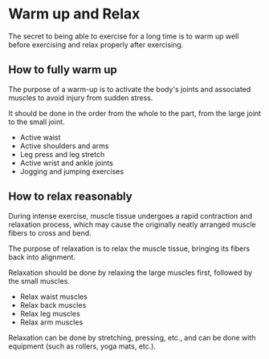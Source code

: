 # Warm up and Relax

The secret to being able to exercise for a long time is to warm up well before exercising and relax properly after exercising. 


## How to fully warm up

The purpose of a warm-up is to activate the body's joints and associated muscles to avoid injury from sudden stress.


It should be done in the order from the whole to the part, from the large joint to the small joint.

* Active waist
* Active shoulders and arms
* Leg press and leg stretch
* Active wrist and ankle joints
* Jogging and jumping exercises


## How to relax reasonably

During intense exercise, muscle tissue undergoes a rapid contraction and relaxation process, which may cause the originally neatly arranged muscle fibers to cross and bend.

The purpose of relaxation is to relax the muscle tissue, bringing its fibers back into alignment.

Relaxation should be done by relaxing the large muscles first, followed by the small muscles.

* Relax waist muscles
* Relax back muscles
* Relax leg muscles
* Relax arm muscles

Relaxation can be done by stretching, pressing, etc., and can be done with equipment (such as rollers, yoga mats, etc.).